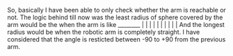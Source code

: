 So, basically I have been able to only check whether the arm is reachable or not.
The logic behind till now was the least radius of sphere covered by the arm would be the when the arm is like
        ________
       |        |
       |        |
       |        |
       |
       |
       |
       |
And the longest radius would be when the robotic arm is completely straight.
I have considered that the angle is resticted between -90 to +90 from the previous arm.

